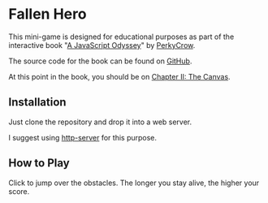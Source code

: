 # Fallen Hero

This mini-game is designed for educational purposes as part of the interactive book "[A JavaScript Odyssey](https://www.undeadjs.com/a-javascript-odyssey)" by [PerkyCrow](https://www.perkycrow.com).

The source code for the book can be found on [GitHub](https://github.com/Perky-Crow/undead).

At this point in the book, you should be on [Chapter II: The Canvas](http://localhost:3000/a-javascript-odyssey/the-canvas).



## Installation

Just clone the repository and drop it into a web server.

I suggest using [http-server](https://www.npmjs.com/package/http-server) for this purpose.



## How to Play

Click to jump over the obstacles. The longer you stay alive, the higher your score.
